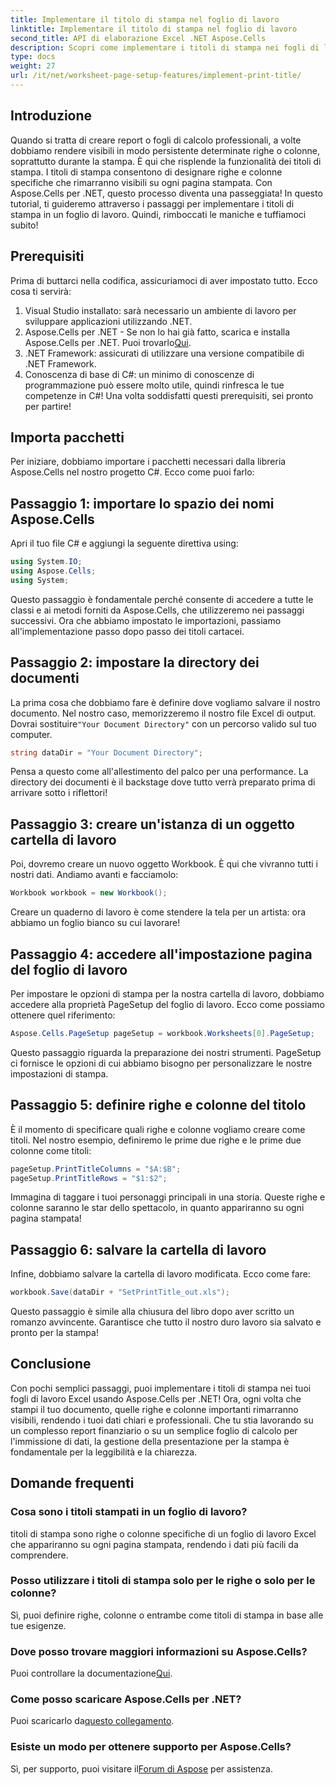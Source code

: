 ```yaml
---
title: Implementare il titolo di stampa nel foglio di lavoro
linktitle: Implementare il titolo di stampa nel foglio di lavoro
second_title: API di elaborazione Excel .NET Aspose.Cells
description: Scopri come implementare i titoli di stampa nei fogli di lavoro Excel con Aspose.Cells per .NET seguendo questo semplice tutorial passo dopo passo.
type: docs
weight: 27
url: /it/net/worksheet-page-setup-features/implement-print-title/
---
```

## Introduzione
Quando si tratta di creare report o fogli di calcolo professionali, a volte dobbiamo rendere visibili in modo persistente determinate righe o colonne, soprattutto durante la stampa. È qui che risplende la funzionalità dei titoli di stampa. I titoli di stampa consentono di designare righe e colonne specifiche che rimarranno visibili su ogni pagina stampata. Con Aspose.Cells per .NET, questo processo diventa una passeggiata! In questo tutorial, ti guideremo attraverso i passaggi per implementare i titoli di stampa in un foglio di lavoro. Quindi, rimboccati le maniche e tuffiamoci subito!
## Prerequisiti
Prima di buttarci nella codifica, assicuriamoci di aver impostato tutto. Ecco cosa ti servirà:
1. Visual Studio installato: sarà necessario un ambiente di lavoro per sviluppare applicazioni utilizzando .NET.
2.  Aspose.Cells per .NET - Se non lo hai già fatto, scarica e installa Aspose.Cells per .NET. Puoi trovarlo[Qui](https://releases.aspose.com/cells/net/).
3. .NET Framework: assicurati di utilizzare una versione compatibile di .NET Framework.
4. Conoscenza di base di C#: un minimo di conoscenze di programmazione può essere molto utile, quindi rinfresca le tue competenze in C#!
Una volta soddisfatti questi prerequisiti, sei pronto per partire!
## Importa pacchetti
Per iniziare, dobbiamo importare i pacchetti necessari dalla libreria Aspose.Cells nel nostro progetto C#. Ecco come puoi farlo:
## Passaggio 1: importare lo spazio dei nomi Aspose.Cells
Apri il tuo file C# e aggiungi la seguente direttiva using:
```csharp
using System.IO;
using Aspose.Cells;
using System;
```
Questo passaggio è fondamentale perché consente di accedere a tutte le classi e ai metodi forniti da Aspose.Cells, che utilizzeremo nei passaggi successivi.
Ora che abbiamo impostato le importazioni, passiamo all'implementazione passo dopo passo dei titoli cartacei.
## Passaggio 2: impostare la directory dei documenti
La prima cosa che dobbiamo fare è definire dove vogliamo salvare il nostro documento. Nel nostro caso, memorizzeremo il nostro file Excel di output. Dovrai sostituire`"Your Document Directory"` con un percorso valido sul tuo computer.
```csharp
string dataDir = "Your Document Directory";
```
Pensa a questo come all'allestimento del palco per una performance. La directory dei documenti è il backstage dove tutto verrà preparato prima di arrivare sotto i riflettori!
## Passaggio 3: creare un'istanza di un oggetto cartella di lavoro
Poi, dovremo creare un nuovo oggetto Workbook. È qui che vivranno tutti i nostri dati. Andiamo avanti e facciamolo:
```csharp
Workbook workbook = new Workbook();
```
Creare un quaderno di lavoro è come stendere la tela per un artista: ora abbiamo un foglio bianco su cui lavorare!
## Passaggio 4: accedere all'impostazione pagina del foglio di lavoro
Per impostare le opzioni di stampa per la nostra cartella di lavoro, dobbiamo accedere alla proprietà PageSetup del foglio di lavoro. Ecco come possiamo ottenere quel riferimento:
```csharp
Aspose.Cells.PageSetup pageSetup = workbook.Worksheets[0].PageSetup;
```
Questo passaggio riguarda la preparazione dei nostri strumenti. PageSetup ci fornisce le opzioni di cui abbiamo bisogno per personalizzare le nostre impostazioni di stampa.
## Passaggio 5: definire righe e colonne del titolo
È il momento di specificare quali righe e colonne vogliamo creare come titoli. Nel nostro esempio, definiremo le prime due righe e le prime due colonne come titoli:
```csharp
pageSetup.PrintTitleColumns = "$A:$B";
pageSetup.PrintTitleRows = "$1:$2";
```
Immagina di taggare i tuoi personaggi principali in una storia. Queste righe e colonne saranno le star dello spettacolo, in quanto appariranno su ogni pagina stampata!
## Passaggio 6: salvare la cartella di lavoro
Infine, dobbiamo salvare la cartella di lavoro modificata. Ecco come fare:
```csharp
workbook.Save(dataDir + "SetPrintTitle_out.xls");
```
Questo passaggio è simile alla chiusura del libro dopo aver scritto un romanzo avvincente. Garantisce che tutto il nostro duro lavoro sia salvato e pronto per la stampa!
## Conclusione
Con pochi semplici passaggi, puoi implementare i titoli di stampa nei tuoi fogli di lavoro Excel usando Aspose.Cells per .NET! Ora, ogni volta che stampi il tuo documento, quelle righe e colonne importanti rimarranno visibili, rendendo i tuoi dati chiari e professionali. Che tu stia lavorando su un complesso report finanziario o su un semplice foglio di calcolo per l'immissione di dati, la gestione della presentazione per la stampa è fondamentale per la leggibilità e la chiarezza. 
## Domande frequenti
### Cosa sono i titoli stampati in un foglio di lavoro?
titoli di stampa sono righe o colonne specifiche di un foglio di lavoro Excel che appariranno su ogni pagina stampata, rendendo i dati più facili da comprendere.
### Posso utilizzare i titoli di stampa solo per le righe o solo per le colonne?
Sì, puoi definire righe, colonne o entrambe come titoli di stampa in base alle tue esigenze.
### Dove posso trovare maggiori informazioni su Aspose.Cells?
 Puoi controllare la documentazione[Qui](https://reference.aspose.com/cells/net/).
### Come posso scaricare Aspose.Cells per .NET?
 Puoi scaricarlo da[questo collegamento](https://releases.aspose.com/cells/net/).
### Esiste un modo per ottenere supporto per Aspose.Cells?
 Sì, per supporto, puoi visitare il[Forum di Aspose](https://forum.aspose.com/c/cells/9) per assistenza.